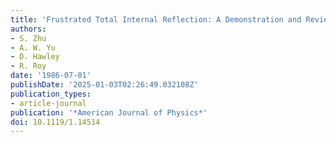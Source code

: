 ```yaml
---
title: 'Frustrated Total Internal Reflection: A Demonstration and Review'
authors:
- S. Zhu
- A. W. Yu
- D. Hawley
- R. Roy
date: '1986-07-01'
publishDate: '2025-01-03T02:26:49.032108Z'
publication_types:
- article-journal
publication: '*American Journal of Physics*'
doi: 10.1119/1.14514
---
```

